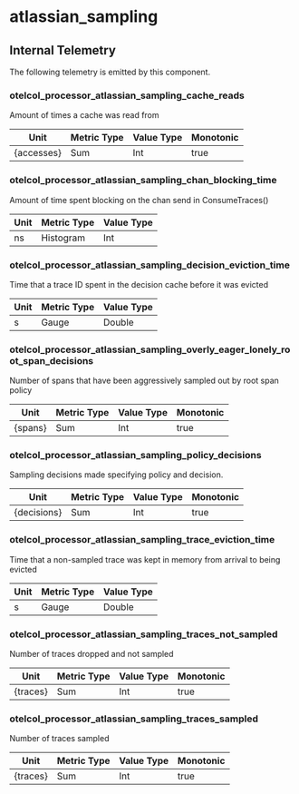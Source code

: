 [comment]: <> (Code generated by mdatagen. DO NOT EDIT.)

# atlassian_sampling

## Internal Telemetry

The following telemetry is emitted by this component.

### otelcol_processor_atlassian_sampling_cache_reads

Amount of times a cache was read from

| Unit | Metric Type | Value Type | Monotonic |
| ---- | ----------- | ---------- | --------- |
| {accesses} | Sum | Int | true |

### otelcol_processor_atlassian_sampling_chan_blocking_time

Amount of time spent blocking on the chan send in ConsumeTraces()

| Unit | Metric Type | Value Type |
| ---- | ----------- | ---------- |
| ns | Histogram | Int |

### otelcol_processor_atlassian_sampling_decision_eviction_time

Time that a trace ID spent in the decision cache before it was evicted

| Unit | Metric Type | Value Type |
| ---- | ----------- | ---------- |
| s | Gauge | Double |

### otelcol_processor_atlassian_sampling_overly_eager_lonely_root_span_decisions

Number of spans that have been aggressively sampled out by root span policy

| Unit | Metric Type | Value Type | Monotonic |
| ---- | ----------- | ---------- | --------- |
| {spans} | Sum | Int | true |

### otelcol_processor_atlassian_sampling_policy_decisions

Sampling decisions made specifying policy and decision.

| Unit | Metric Type | Value Type | Monotonic |
| ---- | ----------- | ---------- | --------- |
| {decisions} | Sum | Int | true |

### otelcol_processor_atlassian_sampling_trace_eviction_time

Time that a non-sampled trace was kept in memory from arrival to being evicted

| Unit | Metric Type | Value Type |
| ---- | ----------- | ---------- |
| s | Gauge | Double |

### otelcol_processor_atlassian_sampling_traces_not_sampled

Number of traces dropped and not sampled

| Unit | Metric Type | Value Type | Monotonic |
| ---- | ----------- | ---------- | --------- |
| {traces} | Sum | Int | true |

### otelcol_processor_atlassian_sampling_traces_sampled

Number of traces sampled

| Unit | Metric Type | Value Type | Monotonic |
| ---- | ----------- | ---------- | --------- |
| {traces} | Sum | Int | true |
